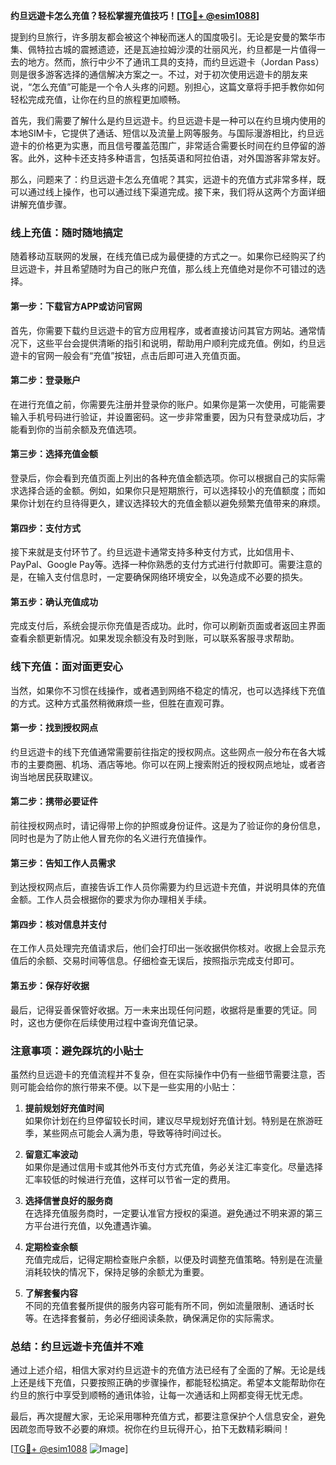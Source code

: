 **约旦远遊卡怎么充值？轻松掌握充值技巧！[[TG💪+ @esim1088](https://t.me/s/esim1088)]**

提到约旦旅行，许多朋友都会被这个神秘而迷人的国度吸引。无论是安曼的繁华市集、佩特拉古城的震撼遗迹，还是瓦迪拉姆沙漠的壮丽风光，约旦都是一片值得一去的地方。然而，旅行中少不了通讯工具的支持，而约旦远遊卡（Jordan Pass）则是很多游客选择的通信解决方案之一。不过，对于初次使用远遊卡的朋友来说，“怎么充值”可能是一个令人头疼的问题。别担心，这篇文章将手把手教你如何轻松完成充值，让你在约旦的旅程更加顺畅。

首先，我们需要了解什么是约旦远遊卡。约旦远遊卡是一种可以在约旦境内使用的本地SIM卡，它提供了通话、短信以及流量上网等服务。与国际漫游相比，约旦远遊卡的价格更为实惠，而且信号覆盖范围广，非常适合需要长时间在约旦停留的游客。此外，这种卡还支持多种语言，包括英语和阿拉伯语，对外国游客非常友好。

那么，问题来了：约旦远遊卡怎么充值呢？其实，远遊卡的充值方式非常多样，既可以通过线上操作，也可以通过线下渠道完成。接下来，我们将从这两个方面详细讲解充值步骤。

### **线上充值：随时随地搞定**

随着移动互联网的发展，在线充值已成为最便捷的方式之一。如果你已经购买了约旦远遊卡，并且希望随时为自己的账户充值，那么线上充值绝对是你不可错过的选择。

#### **第一步：下载官方APP或访问官网**
首先，你需要下载约旦远遊卡的官方应用程序，或者直接访问其官方网站。通常情况下，这些平台会提供清晰的指引和说明，帮助用户顺利完成充值。例如，约旦远遊卡的官网一般会有“充值”按钮，点击后即可进入充值页面。

#### **第二步：登录账户**
在进行充值之前，你需要先注册并登录你的账户。如果你是第一次使用，可能需要输入手机号码进行验证，并设置密码。这一步非常重要，因为只有登录成功后，才能看到你的当前余额及充值选项。

#### **第三步：选择充值金额**
登录后，你会看到充值页面上列出的各种充值金额选项。你可以根据自己的实际需求选择合适的金额。例如，如果你只是短期旅行，可以选择较小的充值额度；而如果你计划在约旦待得更久，建议选择较大的充值金额以避免频繁充值带来的麻烦。

#### **第四步：支付方式**
接下来就是支付环节了。约旦远遊卡通常支持多种支付方式，比如信用卡、PayPal、Google Pay等。选择一种你熟悉的支付方式进行付款即可。需要注意的是，在输入支付信息时，一定要确保网络环境安全，以免造成不必要的损失。

#### **第五步：确认充值成功**
完成支付后，系统会提示你充值是否成功。此时，你可以刷新页面或者返回主界面查看余额更新情况。如果发现余额没有及时到账，可以联系客服寻求帮助。

### **线下充值：面对面更安心**

当然，如果你不习惯在线操作，或者遇到网络不稳定的情况，也可以选择线下充值的方式。这种方式虽然稍微麻烦一些，但胜在直观可靠。

#### **第一步：找到授权网点**
约旦远遊卡的线下充值通常需要前往指定的授权网点。这些网点一般分布在各大城市的主要商圈、机场、酒店等地。你可以在网上搜索附近的授权网点地址，或者咨询当地居民获取建议。

#### **第二步：携带必要证件**
前往授权网点时，请记得带上你的护照或身份证件。这是为了验证你的身份信息，同时也是为了防止他人冒充你的名义进行充值操作。

#### **第三步：告知工作人员需求**
到达授权网点后，直接告诉工作人员你需要为约旦远遊卡充值，并说明具体的充值金额。工作人员会根据你的要求为你办理相关手续。

#### **第四步：核对信息并支付**
在工作人员处理完充值请求后，他们会打印出一张收据供你核对。收据上会显示充值后的余额、交易时间等信息。仔细检查无误后，按照指示完成支付即可。

#### **第五步：保存好收据**
最后，记得妥善保管好收据。万一未来出现任何问题，收据将是重要的凭证。同时，这也方便你在后续使用过程中查询充值记录。

### **注意事项：避免踩坑的小贴士**

虽然约旦远遊卡的充值流程并不复杂，但在实际操作中仍有一些细节需要注意，否则可能会给你的旅行带来不便。以下是一些实用的小贴士：

1. **提前规划好充值时间**  
   如果你计划在约旦停留较长时间，建议尽早规划好充值计划。特别是在旅游旺季，某些网点可能会人满为患，导致等待时间过长。

2. **留意汇率波动**  
   如果你是通过信用卡或其他外币支付方式充值，务必关注汇率变化。尽量选择汇率较低的时候进行充值，这样可以节省一定的费用。

3. **选择信誉良好的服务商**  
   在选择充值服务商时，一定要认准官方授权的渠道。避免通过不明来源的第三方平台进行充值，以免遭遇诈骗。

4. **定期检查余额**  
   充值完成后，记得定期检查账户余额，以便及时调整充值策略。特别是在流量消耗较快的情况下，保持足够的余额尤为重要。

5. **了解套餐内容**  
   不同的充值套餐所提供的服务内容可能有所不同，例如流量限制、通话时长等。在选择套餐前，务必仔细阅读条款，确保满足你的实际需求。

### **总结：约旦远遊卡充值并不难**

通过上述介绍，相信大家对约旦远遊卡的充值方法已经有了全面的了解。无论是线上还是线下充值，只要按照正确的步骤操作，都能轻松搞定。希望本文能帮助你在约旦的旅行中享受到顺畅的通讯体验，让每一次通话和上网都变得无忧无虑。

最后，再次提醒大家，无论采用哪种充值方式，都要注意保护个人信息安全，避免因疏忽而导致不必要的麻烦。祝你在约旦玩得开心，拍下无数精彩瞬间！

[[TG💪+ @esim1088](https://t.me/s/esim1088) ![Image](https://i.postimg.cc/4NQfJmqS/Snipaste-2025-05-13-00-14-12.png)]